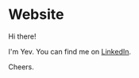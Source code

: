 # Website

Hi there!

I'm Yev. You can find me on [LinkedIn](https://www.linkedin.com/in/kovalienia/).

Cheers.